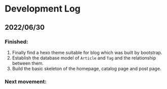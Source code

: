 # Development Log

## 2022/06/30
### Finished:
1. Finally find a hexo theme suitable for blog which was built by bootstrap.  
2. Establish the database model of 
`Article` and `Tag` and the relationship between them.  
3. Build the basic skeleton of the homepage, catalog page and post page.  

### Next movement:

